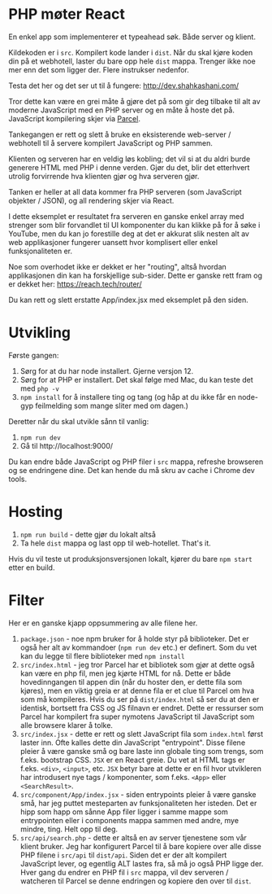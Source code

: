 # PHP møter React

En enkel app som implementerer et typeahead søk. Både server og klient.

Kildekoden er i `src`. Kompilert kode lander i `dist`. Når du skal kjøre koden
din på et webhotell, laster du bare opp hele `dist` mappa. Trenger ikke noe mer
enn det som ligger der. Flere instrukser nedenfor.

Testa det her og det ser ut til å fungere: http://dev.shahkashani.com/

Tror dette kan være en grei måte å gjøre det på som gir deg tilbake til alt av
moderne JavaScript med en PHP server og en måte å hoste det på. JavaScript
kompilering skjer via [Parcel](https://parceljs.org/).

Tankegangen er rett og slett å bruke en eksisterende web-server / webhotell til
å servere kompilert JavaScript og PHP sammen.

Klienten og serveren har en veldig løs kobling; det vil si at du aldri burde
generere HTML med PHP i denne verden. Gjør du det, blir det etterhvert utrolig
forvirrende hva klienten gjør og hva serveren gjør.

Tanken er heller at all data kommer fra PHP serveren (som JavaScript objekter /
JSON), og all rendering skjer via React.

I dette eksemplet er resultatet fra serveren en ganske enkel array med strenger
som blir forvandlet til UI komponenter du kan klikke på for å søke i YouTube,
men du kan jo forestille deg at det er akkurat slik nesten alt av web
applikasjoner fungerer uansett hvor komplisert eller enkel funksjonaliteten er.

Noe som overhodet ikke er dekket er her "routing", altså hvordan applikasjonen
din kan ha forskjellige sub-sider. Dette er ganske rett fram og er dekket her:
https://reach.tech/router/

Du kan rett og slett erstatte App/index.jsx med eksemplet på den siden.

# Utvikling

Første gangen:

1. Sørg for at du har node installert. Gjerne versjon 12.
2. Sørg for at PHP er installert. Det skal følge med Mac, du kan teste det med
   `php -v`
3. `npm install` for å installere ting og tang (og håp at du ikke får en
   node-gyp feilmelding som mange sliter med om dagen.)

Deretter når du skal utvikle sånn til vanlig:

1. `npm run dev`
2. Gå til http://localhost:9000/

Du kan endre både JavaScript og PHP filer i `src` mappa, refreshe browseren og
se endringene dine. Det kan hende du må skru av cache i Chrome dev tools.

# Hosting

1. `npm run build` - dette gjør du lokalt altså
2. Ta hele `dist` mappa og last opp til web-hotellet. That's it.

Hvis du vil teste ut produksjonsversjonen lokalt, kjører du bare `npm start`
etter en build.

# Filter

Her er en ganske kjapp oppsummering av alle filene her.

1. `package.json` - noe npm bruker for å holde styr på biblioteker. Det er også
   her alt av kommandoer (`npm run dev` etc.) er definert. Som du vet kan du
   legge til flere biblioteker med `npm install`
2. `src/index.html` - jeg tror Parcel har et bibliotek som gjør at dette også
   kan være en php fil, men jeg kjørte HTML for nå. Dette er både hovedinngangen
   til appen din (når du hoster den, er dette fila som kjøres), men en viktig
   greia er at denne fila er et clue til Parcel om hva som må kompileres. Hvis
   du ser på `dist/index.html` så ser du at den er identisk, bortsett fra CSS og
   JS filnavn er endret. Dette er ressurser som Parcel har kompilert fra super
   nymotens JavaScript til JavaScript som alle browsere klarer å tolke.
3. `src/index.jsx` - dette er rett og slett JavaScript fila som `index.html`
   først laster inn. Ofte kalles dette din JavaScript "entrypoint". Disse filene
   pleier å være ganske små og bare laste inn globale ting som trengs, som
   f.eks. bootstrap CSS. `JSX` er en React greie. Du vet at HTML tags er f.eks.
   `<div>`, `<input>`, etc. `JSX` betyr bare at dette er en fil hvor utvikleren har 
   introdusert nye tags / komponenter, som f.eks. `<App>` eller `<SearchResult>`.
4. `src/component/App/index.jsx` - siden entrypoints pleier å være ganske små,
   har jeg puttet mesteparten av funksjonaliteten her isteden. Det er hipp som
   happ om sånne App filer ligger i samme mappe som entrypointen eller i
   components mappa sammen med andre, mye mindre, ting. Helt opp til deg.
5. `src/api/search.php` - dette er altså en av server tjenestene som vår klient
   bruker. Jeg har konfigurert Parcel til å bare kopiere over alle disse PHP
   filene i `src/api` til `dist/api`. Siden det er der alt kompilert JavaScript
   lever, og egentlig ALT lastes fra, så må jo også PHP ligge der. Hver gang du
   endrer en PHP fil i `src` mappa, vil dev serveren / watcheren til Parcel se
   denne endringen og kopiere den over til `dist`.
